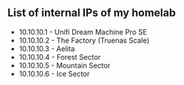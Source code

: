 ## List of internal IPs of my homelab ##

- 10.10.10.1 - Unifi Dream Machine Pro SE
- 10.10.10.2 - The Factory (Truenas Scale)
- 10.10.10.3 - Aelita
- 10.10.10.4 - Forest Sector
- 10.10.10.5 - Mountain Sector
- 10.10.10.6 - Ice Sector